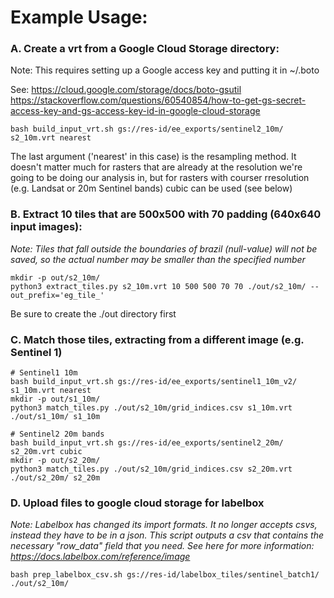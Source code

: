 # Example Usage:

### A. Create a vrt from a Google Cloud Storage directory:

Note: This requires setting up a Google access key and putting it in ~/.boto

See: https://cloud.google.com/storage/docs/boto-gsutil
https://stackoverflow.com/questions/60540854/how-to-get-gs-secret-access-key-and-gs-access-key-id-in-google-cloud-storage

```
bash build_input_vrt.sh gs://res-id/ee_exports/sentinel2_10m/ s2_10m.vrt nearest
```

The last argument ('nearest' in this case) is the resampling method. It doesn't matter much for rasters that are already at the resolution we're going to be doing our analysis in, but for rasters with courser rresolution (e.g. Landsat or 20m Sentinel bands) cubic can be used (see below)

### B. Extract 10 tiles that are 500x500 with 70 padding (640x640 input images):

*Note: Tiles that fall outside the boundaries of brazil (null-value) will not be saved, so the actual number may be smaller than the specified number*

```
mkdir -p out/s2_10m/
python3 extract_tiles.py s2_10m.vrt 10 500 500 70 70 ./out/s2_10m/ --out_prefix='eg_tile_'
```

Be sure to create the ./out directory first

### C. Match those tiles, extracting from a different image (e.g. Sentinel 1)

```
# Sentinel1 10m
bash build_input_vrt.sh gs://res-id/ee_exports/sentinel1_10m_v2/ s1_10m.vrt nearest
mkdir -p out/s1_10m/
python3 match_tiles.py ./out/s2_10m/grid_indices.csv s1_10m.vrt ./out/s1_10m/ s1_10m 

# Sentinel2 20m bands
bash build_input_vrt.sh gs://res-id/ee_exports/sentinel2_20m/ s2_20m.vrt cubic
mkdir -p out/s2_20m/
python3 match_tiles.py ./out/s2_10m/grid_indices.csv s2_20m.vrt ./out/s2_20m/ s2_20m 
```

### D. Upload files to google cloud storage for labelbox

*Note: Labelbox has changed its import formats. It no longer accepts csvs, instead they have to be in a json. This script outputs a csv that contains the necessary "row_data" field that you need. See here for more information: https://docs.labelbox.com/reference/image*
```
bash prep_labelbox_csv.sh gs://res-id/labelbox_tiles/sentinel_batch1/ ./out/s2_10m/
```
